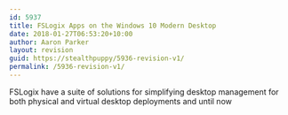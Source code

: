 ```yaml
---
id: 5937
title: FSLogix Apps on the Windows 10 Modern Desktop
date: 2018-01-27T06:53:20+10:00
author: Aaron Parker
layout: revision
guid: https://stealthpuppy/5936-revision-v1/
permalink: /5936-revision-v1/
---
```

FSLogix have a suite of solutions for simplifying desktop management for both physical and virtual desktop deployments and until now 